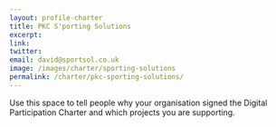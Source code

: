 ```yaml
---
layout: profile-charter
title: PKC S'porting Solutions
excerpt: 
link: 
twitter: 
email: david@sportsol.co.uk
image: /images/charter/sporting-solutions
permalink: /charter/pkc-sporting-solutions/
---
```


Use this space to tell people why your organisation signed the Digital Participation Charter and which projects you are supporting.
